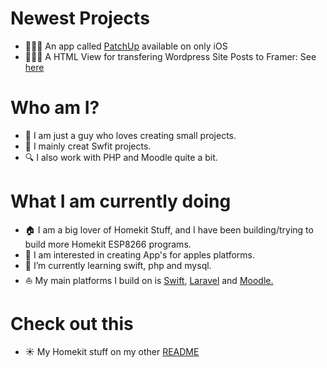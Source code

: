 # Newest Projects

- 👨🏻‍💻 An app called [PatchUp](https://apple.co/3Cvea8j) available on only iOS
- 👨🏻‍💻 A HTML View for transfering Wordpress Site Posts to Framer: See [here](https://github.com/Frostist/Wordpress-blogs-to-framer-blogs-converter)

# Who am I?

- 👋 I am just a guy who loves creating small projects.
- 🍏 I mainly creat Swfit projects.
- 🔍 I also work with PHP and Moodle quite a bit.

# What I am currently doing

- 🏠 I am a big lover of Homekit Stuff, and I have been building/trying to build more Homekit ESP8266 programs.
- 👀 I am interested in creating App's for apples platforms.
- 🌱 I’m currently learning swift, php and mysql.
- ⛵️ My main platforms I build on is [Swift](https://www.swift.org), [Laravel](https://laravel.com) and [Moodle.](https://www.swift.org)

# Check out this

- ☀️ My Homekit stuff on my other [README](https://github.com/Frostist/Will-s-Homekit-Stuff)

<!---
Frostist/Frostist is a ✨ special ✨ repository because its `README.md` (this file) appears on your GitHub profile.
You can click the Preview link to take a look at your changes.
--->
